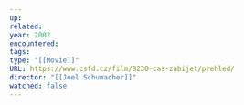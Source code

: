 ```yaml
---
up: 
related: 
year: 2002
encountered: 
tags: 
type: "[[Movie]]"
URL: https://www.csfd.cz/film/8230-cas-zabijet/prehled/
director: "[[Joel Schumacher]]"
watched: false
---
```

